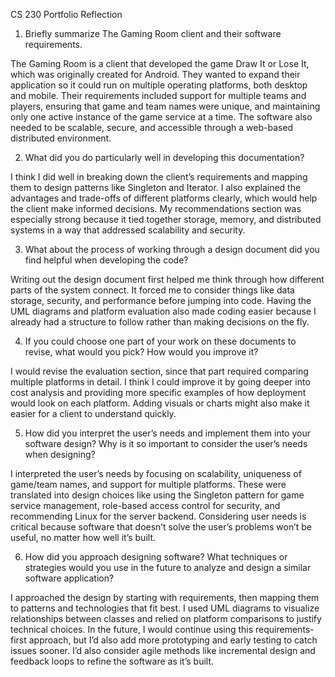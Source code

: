 CS 230 Portfolio Reflection
1. Briefly summarize The Gaming Room client and their software requirements.

The Gaming Room is a client that developed the game Draw It or Lose It, which was originally created for Android. They wanted to expand their application so it could run on multiple operating platforms, both desktop and mobile. Their requirements included support for multiple teams and players, ensuring that game and team names were unique, and maintaining only one active instance of the game service at a time. The software also needed to be scalable, secure, and accessible through a web-based distributed environment.

2. What did you do particularly well in developing this documentation?

I think I did well in breaking down the client’s requirements and mapping them to design patterns like Singleton and Iterator. I also explained the advantages and trade-offs of different platforms clearly, which would help the client make informed decisions. My recommendations section was especially strong because it tied together storage, memory, and distributed systems in a way that addressed scalability and security.

3. What about the process of working through a design document did you find helpful when developing the code?

Writing out the design document first helped me think through how different parts of the system connect. It forced me to consider things like data storage, security, and performance before jumping into code. Having the UML diagrams and platform evaluation also made coding easier because I already had a structure to follow rather than making decisions on the fly.

4. If you could choose one part of your work on these documents to revise, what would you pick? How would you improve it?

I would revise the evaluation section, since that part required comparing multiple platforms in detail. I think I could improve it by going deeper into cost analysis and providing more specific examples of how deployment would look on each platform. Adding visuals or charts might also make it easier for a client to understand quickly.

5. How did you interpret the user’s needs and implement them into your software design? Why is it so important to consider the user’s needs when designing?

I interpreted the user’s needs by focusing on scalability, uniqueness of game/team names, and support for multiple platforms. These were translated into design choices like using the Singleton pattern for game service management, role-based access control for security, and recommending Linux for the server backend. Considering user needs is critical because software that doesn’t solve the user’s problems won’t be useful, no matter how well it’s built.

6. How did you approach designing software? What techniques or strategies would you use in the future to analyze and design a similar software application?

I approached the design by starting with requirements, then mapping them to patterns and technologies that fit best. I used UML diagrams to visualize relationships between classes and relied on platform comparisons to justify technical choices. In the future, I would continue using this requirements-first approach, but I’d also add more prototyping and early testing to catch issues sooner. I’d also consider agile methods like incremental design and feedback loops to refine the software as it’s built.
